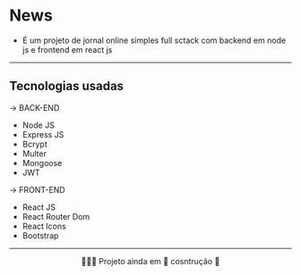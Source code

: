 # News
* É um projeto de jornal online simples full sctack com backend em node js e frontend em react js

___

## Tecnologias usadas
-> BACK-END
* Node JS
* Express JS
* Bcrypt
* Multer
* Mongoose
* JWT

-> FRONT-END
* React JS
* React Router Dom
* React Icons
* Bootstrap

___

<div align="center">
    <p> 👨🏽‍💻 Projeto ainda em 🚀 cosntrução 🧱</p>
</div>
